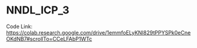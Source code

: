# NNDL_ICP_3
Code Link: https://colab.research.google.com/drive/1emmfoELyKNI829tPPYSPk0eCneOKdNB7#scrollTo=CCeLFAbP1WTc
